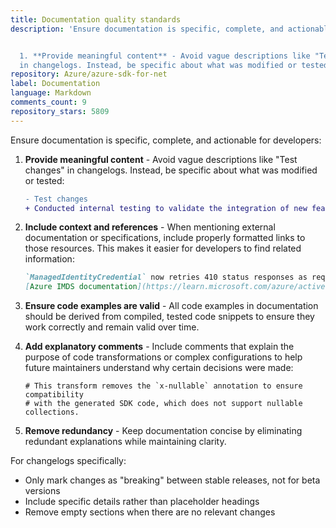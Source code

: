 ```yaml
---
title: Documentation quality standards
description: 'Ensure documentation is specific, complete, and actionable for developers:


  1. **Provide meaningful content** - Avoid vague descriptions like "Test changes"
  in changelogs. Instead, be specific about what was modified or tested:'
repository: Azure/azure-sdk-for-net
label: Documentation
language: Markdown
comments_count: 9
repository_stars: 5809
---
```


Ensure documentation is specific, complete, and actionable for developers:

1. **Provide meaningful content** - Avoid vague descriptions like "Test changes" in changelogs. Instead, be specific about what was modified or tested:
   ```diff
   - Test changes
   + Conducted internal testing to validate the integration of new features and ensure stability.
   ```

2. **Include context and references** - When mentioning external documentation or specifications, include properly formatted links to those resources. This makes it easier for developers to find related information:
   ```markdown
   `ManagedIdentityCredential` now retries 410 status responses as required by 
   [Azure IMDS documentation](https://learn.microsoft.com/azure/active-directory/managed-identities-azure-resources/how-to-use-vm-token).
   ```

3. **Ensure code examples are valid** - All code examples in documentation should be derived from compiled, tested code snippets to ensure they work correctly and remain valid over time.

4. **Add explanatory comments** - Include comments that explain the purpose of code transformations or complex configurations to help future maintainers understand why certain decisions were made:
   ```
   # This transform removes the `x-nullable` annotation to ensure compatibility 
   # with the generated SDK code, which does not support nullable collections.
   ```

5. **Remove redundancy** - Keep documentation concise by eliminating redundant explanations while maintaining clarity.

For changelogs specifically:
- Only mark changes as "breaking" between stable releases, not for beta versions
- Include specific details rather than placeholder headings
- Remove empty sections when there are no relevant changes
